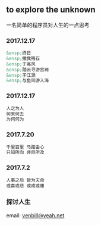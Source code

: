 ## to explore the unknown

一名简单的程序员对人生的一点思考




### 2017.12.17

```markdown
&ensp;终日
&ensp;撒我残存
&ensp;于高风
&ensp;踏云寻游宫阙
&ensp;于江源
&ensp;与鱼同游入海
```



### 2017.12.17

```markdown
人之为人
何来何去
为何何为
```


### 2017.7.20

```markdown
千里百里 马踏由心
只知所向 非目所及
```


### 2017.7.2

```markdown
人事之后 皆为天命
或喜或悲 或成或庸
```
### 探讨人生
email:  venbill@yeah.net

